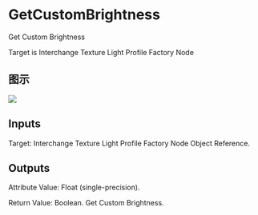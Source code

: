 # GetCustomBrightness

Get Custom Brightness

Target is Interchange Texture Light Profile Factory Node

## 图示

![]($-20221218-19342593.png)

## Inputs

Target: Interchange Texture Light Profile Factory Node Object Reference.  

## Outputs

Attribute Value: Float (single-precision).

Return Value: Boolean. Get Custom Brightness.

